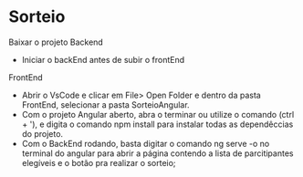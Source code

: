 # Sorteio
Baixar o projeto
Backend
- Iniciar o backEnd antes de subir o frontEnd

FrontEnd
- Abrir o VsCode e clicar em File> Open Folder e dentro da pasta FrontEnd, selecionar a pasta SorteioAngular.
- Com o projeto Angular aberto, abra o terminar ou utilize o comando (ctrl + '), e digita o comando npm install para instalar todas as dependêccias do projeto.
- Com o BackEnd rodando, basta digitar o comando ng serve -o no terminal do angular para abrir a página contendo a lista de parcitipantes elegíveis e o botão pra realizar o sorteio;

